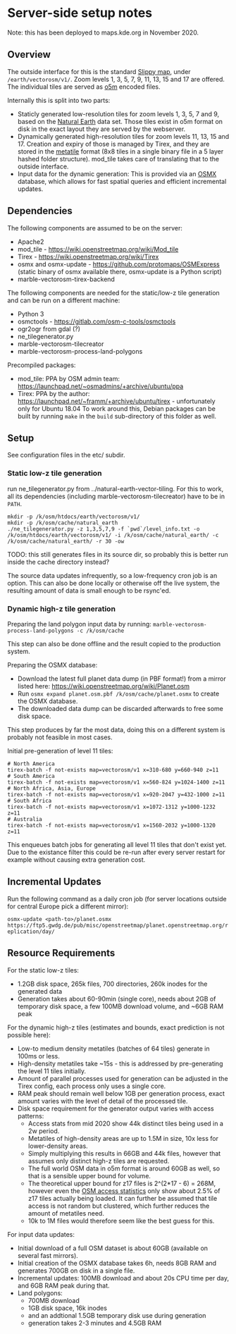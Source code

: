 # Server-side setup notes

Note: this has been deployed to maps.kde.org in November 2020.

## Overview

The outside interface for this is the standard [Slippy map](https://wiki.openstreetmap.org/wiki/Slippy_map_tilenames),
under `/earth/vectorosm/v1/`. Zoom levels 1, 3, 5, 7, 9, 11, 13, 15 and 17 are offered. The individual tiles are served
as [o5m](https://wiki.openstreetmap.org/wiki/O5m) encoded files.

Internally this is split into two parts:
* Staticly generated low-resolution tiles for zoom levels 1, 3, 5, 7 and 9, based on the [Natural Earth](https://www.naturalearthdata.com/)
data set. Those tiles exist in o5m format on disk in the exact layout they are served by the webserver.
* Dynamically generated high-resolution tiles for zoom levels 11, 13, 15 and 17. Creation and expiry of those is managed
by Tirex, and they are stored in the [metatile](https://wiki.openstreetmap.org/wiki/Tirex/Internals#Metatile_file_structure)
format (8x8 tiles in a single binary file in a 5 layer hashed folder structure). mod_tile takes care of translating that
to the outside interface.
* Input data for the dynamic generation: This is provided via an [OSMX](https://github.com/protomaps/OSMExpress)
database, which allows for fast spatial queries and efficient incremental updates.

## Dependencies

The following components are assumed to be on the server:
* Apache2
* mod_tile - https://wiki.openstreetmap.org/wiki/Mod_tile
* Tirex - https://wiki.openstreetmap.org/wiki/Tirex
* osmx and osmx-update - https://github.com/protomaps/OSMExpress (static binary of osmx available there, osmx-update is a Python script)
* marble-vectorosm-tirex-backend

The following components are needed for the static/low-z tile generation and can be run on a different machine:
* Python 3
* osmctools - https://gitlab.com/osm-c-tools/osmctools
* ogr2ogr from gdal (?)
* ne_tilegenerator.py
* marble-vectorosm-tilecreator
* marble-vectorosm-process-land-polygons

Precompiled packages:
* mod_tile: PPA by OSM admin team: https://launchpad.net/~osmadmins/+archive/ubuntu/ppa
* Tirex: PPA by the author: https://launchpad.net/~framm/+archive/ubuntu/tirex - unfortunately only for Ubuntu 18.04
  To work around this, Debian packages can be built by running `make` in the `build` sub-directory of this folder as well.

## Setup

See configuration files in the etc/ subdir.

### Static low-z tile generation

run ne_tilegenerator.py from ../natural-earth-vector-tiling. For this to work, all its dependencies (including marble-vectorosm-tilecreator)
have to be in `PATH`.

```
mkdir -p /k/osm/htdocs/earth/vectorosm/v1/
mkdir -p /k/osm/cache/natural_earth
./ne_tilegenerator.py -z 1,3,5,7,9 -f `pwd`/level_info.txt -o /k/osm/htdocs/earth/vectorosm/v1/ -i /k/osm/cache/natural_earth/ -c /k/osm/cache/natural_earth/ -r 30 -ow
```

TODO: this still generates files in its source dir, so probably this is better run inside the cache directory instead?

The source data updates infrequently, so a low-frequency cron job is an option. This can also be done locally or otherwise
off the live system, the resulting amount of data is small enough to be rsync'ed.

### Dynamic high-z tile generation

Preparing the land polygon input data by running:
`marble-vectorosm-process-land-polygons -c /k/osm/cache`

This step can also be done offline and the result copied to the production system.

Preparing the OSMX database:

* Download the latest full planet data dump (in PBF format!) from a mirror listed here: https://wiki.openstreetmap.org/wiki/Planet.osm
* Run `osmx expand planet.osm.pbf /k/osm/cache/planet.osmx` to create the OSMX database.
* The downloaded data dump can be discarded afterwards to free some disk space.

This step produces by far the most data, doing this on a different system is probably not feasible in most cases.

Initial pre-generation of level 11 tiles:

```
# North America
tirex-batch -f not-exists map=vectorosm/v1 x=310-680 y=660-940 z=11
# South America
tirex-batch -f not-exists map=vectorosm/v1 x=560-824 y=1024-1400 z=11
# North Africa, Asia, Europe
tirex-batch -f not-exists map=vectorosm/v1 x=920-2047 y=432-1000 z=11
# South Africa
tirex-batch -f not-exists map=vectorosm/v1 x=1072-1312 y=1000-1232 z=11
# Australia
tirex-batch -f not-exists map=vectorosm/v1 x=1560-2032 y=1000-1320 z=11
```

This enqueues batch jobs for generating all level 11 tiles that don't exist yet. Due to the existance filter this could be re-run
after every server restart for example without causing extra generation cost.

## Incremental Updates

Run the following command as a daily cron job (for server locations outside for central Europe pick a different mirror):

`osmx-update <path-to>/planet.osmx https://ftp5.gwdg.de/pub/misc/openstreetmap/planet.openstreetmap.org/replication/day/`

## Resource Requirements

For the static low-z tiles:
* 1.2GB disk space, 265k files, 700 directories, 260k inodes for the generated data
* Generation takes about 60-90min (single core), needs about 2GB of temporary disk space, a few 100MB download volume, and ~6GB RAM peak

For the dynamic high-z tiles (estimates and bounds, exact prediction is not possible here):
* Low-to medium density metatiles (batches of 64 tiles) generate in 100ms or less.
* High-density metatiles take ~15s - this is addressed by pre-generating the level 11 tiles initially.
* Amount of parallel processes used for generation can be adjusted in the Tirex config, each process only uses a single core.
* RAM peak should remain well below 1GB per generation process, exact amount varies with the level of detail of the processed tile.
* Disk space requirement for the generator output varies with access patterns:
    * Access stats from mid 2020 show 44k distinct tiles being used in a 2w period.
    * Metatiles of high-density areas are up to 1.5M in size, 10x less for lower-density areas.
    * Simply multiplying this results in 66GB and 44k files, however that assumes only distinct high-z tiles are requested.
    * The full world OSM data in o5m format is around 60GB as well, so that is a sensible upper bound for volume.
    * The theoretical upper bound for z17 files is 2^(2*17 - 6) = 268M, however even the
      [OSM access statistics](https://wiki.openstreetmap.org/wiki/Tile_disk_usage) only show about 2.5% of z17 tiles actually being loaded.
      It can further be assumed that tile access is not random but clustered, which further reduces the amount of metatiles need.
    * 10k to 1M files would therefore seem like the best guess for this.

For input data updates:
* Initial download of a full OSM dataset is about 60GB (available on several fast mirrors).
* Initial creation of the OSMX database takes 6h, needs 8GB RAM and generates 700GB on disk in a single file.
* Incremental updates: 100MB download and about 20s CPU time per day, and 6GB RAM peak during that.
* Land polygons:
    * 700MB download
    * 1GB disk space, 16k inodes
    * and an addtional 1.5GB temporary disk use during generation
    * generation takes 2-3 minutes and 4.5GB RAM
